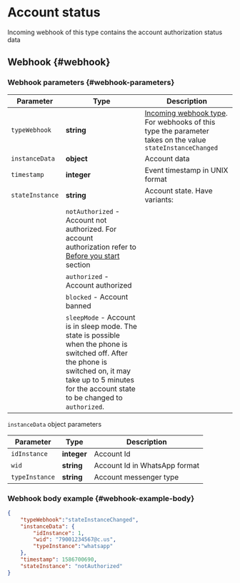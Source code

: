 # Account status

Incoming webhook of this type contains the account authorization status data

## Webhook {#webhook}

### Webhook parameters {#webhook-parameters}

Parameter | Type | Description
----- | ----- | -----
`typeWebhook` | **string** | [Incoming webhook type](type-webhook.md). For webhooks of this type the parameter takes on the value `stateInstanceChanged`
`instanceData` | **object** | Account data
`timestamp` | **integer** | Event timestamp in UNIX format
`stateInstance` | **string** | Account state. Have variants:
| | `notAuthorized` - Account not authorized. For account authorization refer to [Before you start](../../../before-start.md#qr) section
| | `authorized` - Account authorized
| | `blocked` - Account banned
| | `sleepMode` - Account is in sleep mode. The state is possible when the phone is switched off. After the phone is switched on, it may take up to 5 minutes for the account state to be changed to `authorized`.

`instanceData` object parameters

Parameter | Type | Description
----- | ----- | -----
`idInstance` | **integer** | Account Id
`wid` | **string** | Account Id in WhatsApp format
`typeInstance` | **string** | Account messenger type 

### Webhook body example {#webhook-example-body}

```json
{
    "typeWebhook":"stateInstanceChanged",
    "instanceData": {
        "idInstance": 1,
        "wid": "79001234567@c.us",
        "typeInstance":"whatsapp"
    },
    "timestamp": 1586700690,
    "stateInstance": "notAuthorized"
}
```
